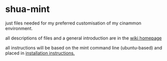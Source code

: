 # shua-mint
just files needed for my preferred customisation of my cinammon environment.

all descriptions of files and a general introduction are in the [wiki homepage](https://github.com/felixaniverseesaw/shua-mint/wiki)

all instructions will be based on the mint command line (ubuntu-based) and placed in [installation instructions.](https://github.com/felixaniverseesaw/shua-mint/wiki/installation-and-implementation-instructions)
